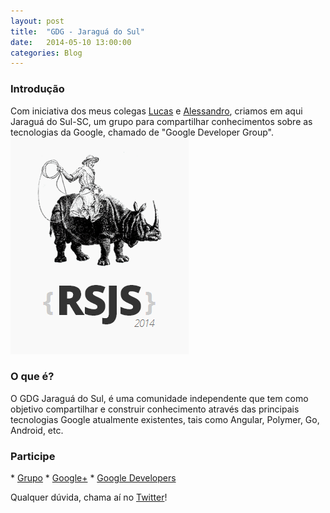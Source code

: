 ```yaml
---
layout: post
title:  "GDG - Jaraguá do Sul"
date:   2014-05-10 13:00:00
categories: Blog
---
```


<h3>Introdução</h3>
Com iniciativa dos meus colegas <a href="http://agtlucas.com/" target="blank">Lucas</a> e <a href="http://alessandrostein.com/" target="blank">Alessandro</a>, criamos em aqui Jaraguá do Sul-SC, um grupo para compartilhar conhecimentos sobre as tecnologias da Google, chamado de "Google Developer Group".

<img src="/img/posts/riograndejs.png" />

<h3>O que é?</h3>
O GDG Jaraguá do Sul, é uma comunidade independente que tem como objetivo compartilhar e construir conhecimento através das principais tecnologias Google atualmente existentes, tais como Angular, Polymer, Go, Android, etc.

<h3>Participe</h3>
* <a href="https://developers.google.com/groups/chapter/114767068998939804773/" target="blank">Grupo</a>
* <a href="https://plus.google.com/114767068998939804773/about" target="blank">Google+</a>
* <a href="https://developers.google.com/groups/" target="blank">Google Developers</a>

Qualquer dúvida, chama aí no <a href="https://twitter.com/FRonchii" target="blank">Twitter</a>!

